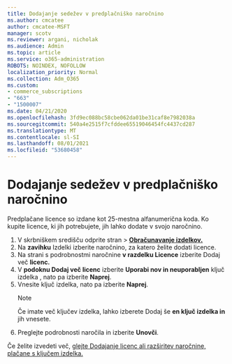 ```yaml
---
title: Dodajanje sedežev v predplačniško naročnino
ms.author: cmcatee
author: cmcatee-MSFT
manager: scotv
ms.reviewer: argani, nicholak
ms.audience: Admin
ms.topic: article
ms.service: o365-administration
ROBOTS: NOINDEX, NOFOLLOW
localization_priority: Normal
ms.collection: Adm_O365
ms.custom:
- commerce_subscriptions
- "663"
- "1500007"
ms.date: 04/21/2020
ms.openlocfilehash: 3fd9ec088bc58cbe062da01be31caf8e7982038a
ms.sourcegitcommit: 540a4e2515f7cfddee65519046454fc4437cd287
ms.translationtype: MT
ms.contentlocale: sl-SI
ms.lasthandoff: 08/01/2021
ms.locfileid: "53680458"
---
```

# <a name="add-seats-to-a-prepaid-subscription"></a>Dodajanje sedežev v predplačniško naročnino

Predplačane licence so izdane kot 25-mestna alfanumerična koda. Ko kupite licence, ki jih potrebujete, jih lahko dodate v svojo naročnino.

1. V skrbniškem središču odprite stran  >  **[Obračunavanje izdelkov.](https://go.microsoft.com/fwlink/p/?linkid=842054)**
2. Na **zavihku** Izdelki izberite naročnino, za katero želite dodati licence.
3. Na strani s podrobnostmi naročnine **v razdelku Licence** izberite Dodaj več **licenc.**
4. V **podoknu Dodaj več licenc** izberite **Uporabi nov in neuporabljen** ključ izdelka , nato pa izberite **Naprej**.
5. Vnesite ključ izdelka, nato pa izberite **Naprej**.
    > [!NOTE]
    > Če imate več ključev izdelka, lahko izberete Dodaj še **en ključ izdelka in** jih vnesete.
6. Preglejte podrobnosti naročila in izberite **Unovči**.

Če želite izvedeti več, [glejte Dodajanje licenc ali razširitev naročnine, plačane s ključem izdelka.](https://docs.microsoft.com/microsoft-365/commerce/licenses/add-licenses-using-product-key)